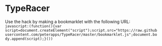 # TypeRacer

Use the hack by making a bookmarklet with the following URL:<br/>
```javascript:(function(){var script=document.createElement("script");script.src="https://raw.githubusercontent.com/peterapps/TypeRacer/master/bookmarklet.js";document.body.append(script);}())```
